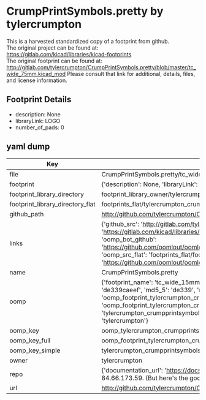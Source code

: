 # CrumpPrintSymbols.pretty by tylercrumpton  
This is a harvested standardized copy of a footprint from github.  
The original project can be found at:  
https://gitlab.com/kicad/libraries/kicad-footprints  
The original footprint can be found at:
http://gitlab.com/tylercrumpton/CrumpPrintSymbols.pretty/blob/master/tc_wide_75mm.kicad_mod
Please consult that link for additional, details, files, and license information.  
## Footprint Details
* description: None  
* libraryLink: LOGO  
* number_of_pads: 0  
## yaml dump  
| Key | Value |  
| --- | --- |  
| file | CrumpPrintSymbols.pretty/tc_wide_15mm.kicad_mod |  
| footprint | {'description': None, 'libraryLink': 'LOGO', 'number_of_pads': 0} |  
| footprint_library_directory | footprint_library_owner/tylercrumpton_CrumpPrintSymbols.pretty |  
| footprint_library_directory_flat | footprints_flat/tylercrumpton_crumpprintsymbols_tc_wide_15mm/working |  
| github_path | http://github.com/tylercrumpton/CrumpPrintSymbols.pretty/blob/master/tc_wide_15mm.kicad_mod |  
| links | {'github_src': 'http://gitlab.com/tylercrumpton/CrumpPrintSymbols.pretty/blob/master/tc_wide_75mm.kicad_mod', 'github_src_repo': 'https://gitlab.com/kicad/libraries/kicad-footprints', 'oomp_bot': 'footprints/tylercrumpton_crumpprintsymbols_tc_wide_15mm/working', 'oomp_bot_github': 'https://github.com/oomlout/oomlout_oomp_footprint_bot/tree/main/footprints/tylercrumpton_crumpprintsymbols_tc_wide_15mm/working', 'oomp_src_flat': 'footprints_flat/footprints_flat/tylercrumpton_crumpprintsymbols_tc_wide_15mm/working', 'oomp_src_flat_github': 'https://github.com/oomlout/oomlout_oomp_footprint_src/tree/main/footprints_flat/tylercrumpton_crumpprintsymbols_tc_wide_15mm/working'} |  
| name | CrumpPrintSymbols.pretty |  
| oomp | {'footprint_name': 'tc_wide_15mm', 'library_name': 'crumpprintsymbols', 'md5': 'de339caeefc0524c167964e6e7bdd71a', 'md5_10': 'de339caeef', 'md5_5': 'de339', 'md5_6': 'de339c', 'oomp_key': 'oomp_tylercrumpton_crumpprintsymbols_tc_wide_15mm', 'oomp_key_extra': 'oomp_footprint_tylercrumpton_crumpprintsymbols_tc_wide_15mm', 'oomp_key_full': 'oomp_footprint_tylercrumpton_crumpprintsymbols_tc_wide_15mm_de339c', 'oomp_key_simple': 'tylercrumpton_crumpprintsymbols_tc_wide_15mm', 'original_filename': 'CrumpPrintSymbols.pretty/tc_wide_15mm.kicad_mod', 'owner_name': 'tylercrumpton'} |  
| oomp_key | oomp_tylercrumpton_crumpprintsymbols_tc_wide_15mm |  
| oomp_key_full | oomp_footprint_tylercrumpton_crumpprintsymbols_tc_wide_15mm |  
| oomp_key_simple | tylercrumpton_crumpprintsymbols_tc_wide_15mm |  
| owner | tylercrumpton |  
| repo | {'documentation_url': 'https://docs.github.com/rest/overview/resources-in-the-rest-api#rate-limiting', 'message': "API rate limit exceeded for 84.66.173.59. (But here's the good news: Authenticated requests get a higher rate limit. Check out the documentation for more details.)"} |  
| url | http://github.com/tylercrumpton/CrumpPrintSymbols.pretty |  

